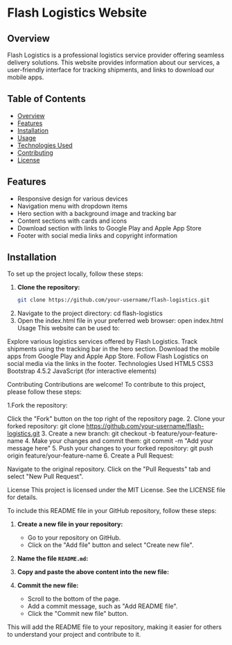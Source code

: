 # Flash Logistics Website

## Overview
Flash Logistics is a professional logistics service provider offering seamless delivery solutions. This website provides information about our services, a user-friendly interface for tracking shipments, and links to download our mobile apps.

## Table of Contents
- [Overview](#overview)
- [Features](#features)
- [Installation](#installation)
- [Usage](#usage)
- [Technologies Used](#technologies-used)
- [Contributing](#contributing)
- [License](#license)

## Features
- Responsive design for various devices
- Navigation menu with dropdown items
- Hero section with a background image and tracking bar
- Content sections with cards and icons
- Download section with links to Google Play and Apple App Store
- Footer with social media links and copyright information

## Installation
To set up the project locally, follow these steps:

1. **Clone the repository:**
   ```sh
   git clone https://github.com/your-username/flash-logistics.git
2. Navigate to the project directory:
   cd flash-logistics
3. Open the index.html file in your preferred web browser:
   open index.html
Usage
This website can be used to:

Explore various logistics services offered by Flash Logistics.
Track shipments using the tracking bar in the hero section.
Download the mobile apps from Google Play and Apple App Store.
Follow Flash Logistics on social media via the links in the footer.
Technologies Used
HTML5
CSS3
Bootstrap 4.5.2
JavaScript (for interactive elements)

Contributing
Contributions are welcome! To contribute to this project, please follow these steps:

1.Fork the repository:

Click the "Fork" button on the top right of the repository page.
2. Clone your forked repository:
git clone https://github.com/your-username/flash-logistics.git
3. Create a new branch:
git checkout -b feature/your-feature-name
4. Make your changes and commit them:
git commit -m "Add your message here"
5. Push your changes to your forked repository:
git push origin feature/your-feature-name
6. Create a Pull Request:

Navigate to the original repository.
Click on the "Pull Requests" tab and select "New Pull Request".

License
This project is licensed under the MIT License. See the LICENSE file for details.

To include this README file in your GitHub repository, follow these steps:

1. **Create a new file in your repository:**
   - Go to your repository on GitHub.
   - Click on the "Add file" button and select "Create new file".

2. **Name the file `README.md`:**

3. **Copy and paste the above content into the new file:**

4. **Commit the new file:**
   - Scroll to the bottom of the page.
   - Add a commit message, such as "Add README file".
   - Click the "Commit new file" button.

This will add the README file to your repository, making it easier for others to understand your project and contribute to it.

